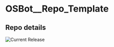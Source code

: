 # OSBot__Repo_Template

## Repo details

![Current Release](https://img.shields.io/badge/release-v0.11.0-blue)
